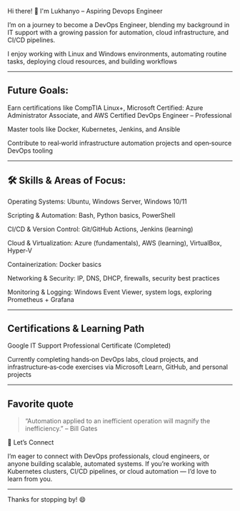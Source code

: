 Hi there! 👋 I'm Lukhanyo – Aspiring Devops Engineer

I’m on a journey to become a DevOps Engineer, blending my background in IT support with a growing passion for automation, cloud infrastructure, and CI/CD pipelines.

I enjoy working with Linux and Windows environments, automating routine tasks, deploying cloud resources, and building workflows

---

## Future Goals:

Earn certifications like CompTIA Linux+, Microsoft Certified: Azure Administrator Associate, and AWS Certified DevOps Engineer – Professional

Master tools like Docker, Kubernetes, Jenkins, and Ansible

Contribute to real‑world infrastructure automation projects and open‑source DevOps tooling

---

## 🛠 Skills & Areas of Focus:
Operating Systems: Ubuntu, Windows Server, Windows 10/11 

Scripting & Automation: Bash, Python basics, PowerShell 

CI/CD & Version Control: Git/GitHub Actions, Jenkins (learning) 

Cloud & Virtualization: Azure (fundamentals), AWS (learning), VirtualBox, Hyper‑V

Containerization: Docker basics 

Networking & Security: IP, DNS, DHCP, firewalls, security best practices 

Monitoring & Logging: Windows Event Viewer, system logs, exploring Prometheus + Grafana

---

## Certifications & Learning Path
Google IT Support Professional Certificate (Completed)

Currently completing hands‑on DevOps labs, cloud projects, and infrastructure‑as‑code exercises via Microsoft Learn, GitHub, and personal projects

---

## Favorite quote
> “Automation applied to an inefficient operation will magnify the inefficiency.” – Bill Gates

💬 Let’s Connect

I’m eager to connect with DevOps professionals, cloud engineers, or anyone building scalable, automated systems. If you’re working with Kubernetes clusters, CI/CD pipelines, or cloud automation — I’d love to learn from you.

---

Thanks for stopping by! 😄

